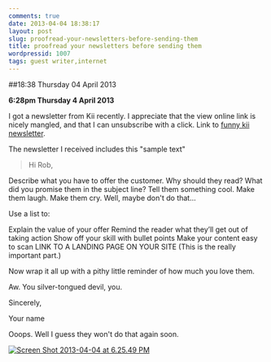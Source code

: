 ```yaml
---
comments: true
date: 2013-04-04 18:38:17
layout: post
slug: proofread-your-newsletters-before-sending-them
title: proofread your newsletters before sending them
wordpressid: 1007
tags: guest writer,internet
---
```


##18:38 Thursday 04 April 2013

**6:28pm Thursday 4 April 2013**

I got a newsletter from Kii recently. I appreciate that the view online link is nicely mangled, and that I can unsubscribe with a click. Link to [funny kii newsletter](http://info.kii.com/news-and-happenings-from-kii-0?ecid=ACsprvuPm5aKrO3hwOeu-WTXky-ocAAjy31sWdfEWNzfnvGfMmibPWoAaWIY6V1Dph5ACEYtA-jd&utm_source=hubspot_email_marketing&utm_medium=email&utm_content=7817950&_hsenc=p2ANqtz-86snaij8f8aSSGCvmpbzpDL9490mZTG15t3Dy9qHlDFdgKS2Q1z-gDSQ2klUQFY7eRyfVfQFbI2oqbR_uCj1AEGbb1tnZTmwpKtCtmzNLUtY9ANZo&_hsmi=7817950).

The newsletter I received includes this "sample text"


> Hi Rob,

Describe what you have to offer the customer. Why should they read? What did you promise them in the subject line?
Tell them something cool. Make them laugh. Make them cry. Well, maybe don't do that...

Use a list to:

Explain the value of your offer
Remind the reader what they’ll get out of taking action
Show off your skill with bullet points
Make your content easy to scan
LINK TO A LANDING PAGE ON YOUR SITE (This is the really important part.)

Now wrap it all up with a pithy little reminder of how much you love them.

Aw. You silver-tongued devil, you.

Sincerely,

Your name



Ooops.  Well I guess they won't do that again soon.

[![Screen Shot 2013-04-04 at 6.25.49 PM](http://robnugen.com/blog/wp-content/uploads/2013/04/Screen-Shot-2013-04-04-at-6.25.49-PM.png)](http://robnugen.com/blog/wp-content/uploads/2013/04/Screen-Shot-2013-04-04-at-6.25.49-PM.png)
